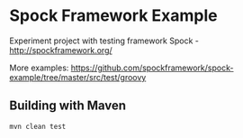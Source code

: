Spock Framework Example
===============================

Experiment project with testing framework Spock - http://spockframework.org/

More examples: https://github.com/spockframework/spock-example/tree/master/src/test/groovy

Building with Maven
-------------------
```bash
mvn clean test
```

